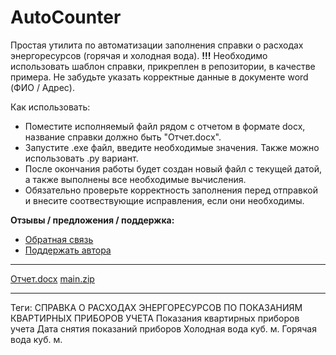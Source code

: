 # AutoCounter
Простая утилита по автоматизации заполнения справки о расходах энергоресурсов (горячая и холодная вода).
**!!!** Необходимо использовать шаблон справки, прикреплен в репозитории, в качестве примера. Не забудьте указать корректные данные в документе word (ФИО / Адрес).

Как использовать:
- Поместите исполняемый файл рядом с отчетом в формате docx, название справки должно быть "Отчет.docx".
- Запустите .exe файл, введите необходимые значения. Также можно использовать .py вариант.
- После окончания работы будет создан новый файл с текущей датой, а также выполнены все необходимые вычисления. 
- Обязательно проверьте корректность заполнения перед отправкой и внесите соотвествующие исправления, если они необходимы.

**Отзывы / предложения / поддержка:**
- [Обратная связь](https://forms.yandex.ru/u/65295835c417f38583f5e98e/)
- [Поддержать автора](https://yoomoney.ru/to/410018929443837)

---

[Отчет.docx](https://github.com/Rostezkiy/AutoCounter/files/12894778/default.docx)
[main.zip](https://github.com/Rostezkiy/AutoCounter/files/12894782/main.zip)


---
Теги:
СПРАВКА О РАСХОДАХ ЭНЕРГОРЕСУРСОВ ПО ПОКАЗАНИЯМ КВАРТИРНЫХ ПРИБОРОВ УЧЕТА
Показания квартирных приборов учета
Дата снятия показаний приборов
Холодная вода куб. м.
Горячая вода куб. м.
